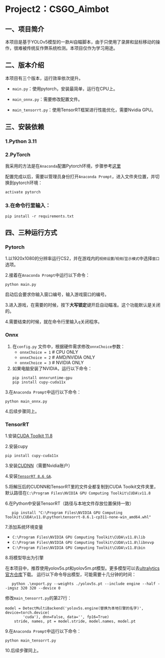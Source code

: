 # Project2：CSGO_Aimbot

## 一、项目简介

本项目是基于YOLOv5模型的一款AI自瞄脚本，由于只使用了录屏和鼠标移动的操作，很难被传统反作弊系统检测。本项目仅作为学习用途。

## 二、版本介绍

本项目有三个版本，运行效率依次提升。

- `main.py`：使用pytorch，安装最简单，运行在CPU上。

- `main_onnx.py`：需要修改配置文件。

- `main_tensorrt.py`：使用TensorRT框架进行性能优化，需要Nvidia GPU。


## 三、安装依赖

### 1.Python 3.11

### 2.PyTorch

我采用的方法是在`Anaconda`配置Pytorch环境，步骤参考[这里](https://blog.csdn.net/qq_45057249/article/details/130438318)

配置完成以后，需要以管理员身份打开`Anaconda Prompt`，进入文件夹位置，并切换到pytorch环境：

```
activate pytorch
```
### 3.在命令行里输入：
```
pip install -r requirements.txt
```

## 四、三种运行方式

### Pytorch

1.以1920x1080的分辨率运行CS2，并在游戏内的`视频设置`/`视频`/`显示模式`中选择`窗口`选项。

2.接着在`Anaconda Prompt`中运行以下命令：
```
python main.py
```
启动后会要求你输入窗口编号，输入游戏窗口的编号。

3.进入游戏，在需要的时候，按下**大写锁定**键开启自动瞄准。这个功能默认是关闭的。

4.需要结束的时候，就在命令行里输入`q`关闭程序。


### Onnx

1. 在`config.py` 文件中，根据硬件需求修改`onnxChoice`参数：
    - `onnxChoice = 1` # CPU ONLY
    - `onnxChoice = 2` # AMD/NVIDIA ONLY
    - `onnxChoice = 3` # NVIDIA ONLY 
2. 如果电脑安装了NVIDIA，运行以下命令：
    ```
    pip install onnxruntime-gpu
    pip install cupy-cuda11x
    ```
3.在`Anaconda Prompt`中运行以下命令：
```
python main_onnx.py
```

4.后续步骤同上。

### TensorRT

1.安装[CUDA Toolkit 11.8](https://developer.nvidia.com/cuda-11-8-0-download-archive)

2.安装cupy
```
pip install cupy-cuda11x
```

3.安装[CUDNN](https://developer.nvidia.com/downloads/compute/cudnn/secure/8.9.6/local_installers/11.x/cudnn-windows-x86_64-8.9.6.50_cuda11-archive.zip/)（需要Nvidia账户）

4.安装[`TensorRT 8.6 GA`](https://developer.nvidia.com/downloads/compute/machine-learning/tensorrt/secure/8.6.1/zip/TensorRT-8.6.1.6.Windows10.x86_64.cuda-11.8.zip).

5.将解压后的CUDNN和TensorRT里的文件全都复制到CUDA Toolkit文件夹里，默认路径在`C:\Program Files\NVIDIA GPU Computing Toolkit\CUDA\v11.8`

6.在Python中安装TensorRT（路径与本地文件存放位置保持一致）
```
   pip install "C:\Program Files\NVIDIA GPU Computing Toolkit\CUDA\v11.8\python\tensorrt-8.6.1-cp311-none-win_amd64.whl"
```

7.添加系统环境变量
- `C:\Program Files\NVIDIA GPU Computing Toolkit\CUDA\v11.8\lib`
- `C:\Program Files\NVIDIA GPU Computing Toolkit\CUDA\v11.8\libnvvp`
- `C:\Program Files\NVIDIA GPU Computing Toolkit\CUDA\v11.8\bin`

8.将模型导出为引擎

在本项目中，推荐使用yolov5s.pt和yolov5m.pt模型。更多模型可以去[ultralytics官方仓库](https://github.com/ultralytics/yolov5/releases/tag/v7.0)下载。
运行以下命令导出模型，可能需要十几分钟的时间：
```
   python .\export.py --weights ./yolov5s.pt --include engine --half --imgsz 320 320 --device 0
```
修改`main_tensorrt.py`的第27行：
```
model = DetectMultiBackend('yolov5s.engine(替换为本地引擎的名字)', device=torch.device(
        'cuda'), dnn=False, data='', fp16=True)
    stride, names, pt = model.stride, model.names, model.pt
```

9.在`Anaconda Prompt`中运行以下命令：
```
python main_tensorrt.py
```
10.后续步骤同上。
